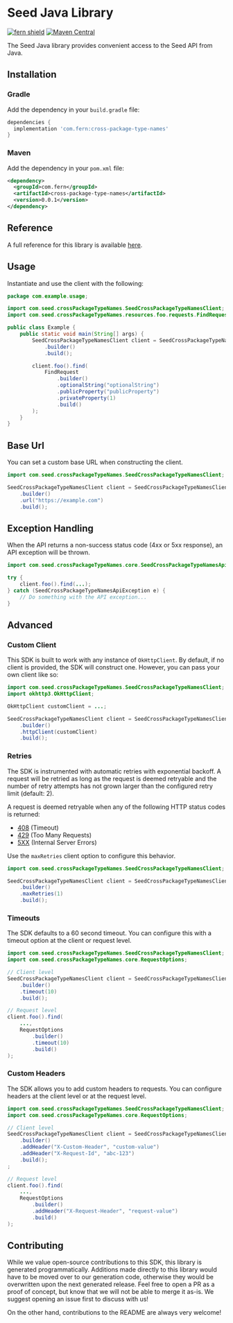 # Seed Java Library

[![fern shield](https://img.shields.io/badge/%F0%9F%8C%BF-Built%20with%20Fern-brightgreen)](https://buildwithfern.com?utm_source=github&utm_medium=github&utm_campaign=readme&utm_source=Seed%2FJava)
[![Maven Central](https://img.shields.io/maven-central/v/com.fern/cross-package-type-names)](https://central.sonatype.com/artifact/com.fern/cross-package-type-names)

The Seed Java library provides convenient access to the Seed API from Java.

## Installation

### Gradle

Add the dependency in your `build.gradle` file:

```groovy
dependencies {
  implementation 'com.fern:cross-package-type-names'
}
```

### Maven

Add the dependency in your `pom.xml` file:

```xml
<dependency>
  <groupId>com.fern</groupId>
  <artifactId>cross-package-type-names</artifactId>
  <version>0.0.1</version>
</dependency>
```

## Reference

A full reference for this library is available [here](./reference.md).

## Usage

Instantiate and use the client with the following:

```java
package com.example.usage;

import com.seed.crossPackageTypeNames.SeedCrossPackageTypeNamesClient;
import com.seed.crossPackageTypeNames.resources.foo.requests.FindRequest;

public class Example {
    public static void main(String[] args) {
        SeedCrossPackageTypeNamesClient client = SeedCrossPackageTypeNamesClient
            .builder()
            .build();

        client.foo().find(
            FindRequest
                .builder()
                .optionalString("optionalString")
                .publicProperty("publicProperty")
                .privateProperty(1)
                .build()
        );
    }
}
```

## Base Url

You can set a custom base URL when constructing the client.

```java
import com.seed.crossPackageTypeNames.SeedCrossPackageTypeNamesClient;

SeedCrossPackageTypeNamesClient client = SeedCrossPackageTypeNamesClient
    .builder()
    .url("https://example.com")
    .build();
```

## Exception Handling

When the API returns a non-success status code (4xx or 5xx response), an API exception will be thrown.

```java
import com.seed.crossPackageTypeNames.core.SeedCrossPackageTypeNamesApiException;

try {
    client.foo().find(...);
} catch (SeedCrossPackageTypeNamesApiException e) {
    // Do something with the API exception...
}
```

## Advanced

### Custom Client

This SDK is built to work with any instance of `OkHttpClient`. By default, if no client is provided, the SDK will construct one. 
However, you can pass your own client like so:

```java
import com.seed.crossPackageTypeNames.SeedCrossPackageTypeNamesClient;
import okhttp3.OkHttpClient;

OkHttpClient customClient = ...;

SeedCrossPackageTypeNamesClient client = SeedCrossPackageTypeNamesClient
    .builder()
    .httpClient(customClient)
    .build();
```

### Retries

The SDK is instrumented with automatic retries with exponential backoff. A request will be retried as long
as the request is deemed retryable and the number of retry attempts has not grown larger than the configured
retry limit (default: 2).

A request is deemed retryable when any of the following HTTP status codes is returned:

- [408](https://developer.mozilla.org/en-US/docs/Web/HTTP/Status/408) (Timeout)
- [429](https://developer.mozilla.org/en-US/docs/Web/HTTP/Status/429) (Too Many Requests)
- [5XX](https://developer.mozilla.org/en-US/docs/Web/HTTP/Status/500) (Internal Server Errors)

Use the `maxRetries` client option to configure this behavior.

```java
import com.seed.crossPackageTypeNames.SeedCrossPackageTypeNamesClient;

SeedCrossPackageTypeNamesClient client = SeedCrossPackageTypeNamesClient
    .builder()
    .maxRetries(1)
    .build();
```

### Timeouts

The SDK defaults to a 60 second timeout. You can configure this with a timeout option at the client or request level.

```java
import com.seed.crossPackageTypeNames.SeedCrossPackageTypeNamesClient;
import com.seed.crossPackageTypeNames.core.RequestOptions;

// Client level
SeedCrossPackageTypeNamesClient client = SeedCrossPackageTypeNamesClient
    .builder()
    .timeout(10)
    .build();

// Request level
client.foo().find(
    ...,
    RequestOptions
        .builder()
        .timeout(10)
        .build()
);
```

### Custom Headers

The SDK allows you to add custom headers to requests. You can configure headers at the client level or at the request level.

```java
import com.seed.crossPackageTypeNames.SeedCrossPackageTypeNamesClient;
import com.seed.crossPackageTypeNames.core.RequestOptions;

// Client level
SeedCrossPackageTypeNamesClient client = SeedCrossPackageTypeNamesClient
    .builder()
    .addHeader("X-Custom-Header", "custom-value")
    .addHeader("X-Request-Id", "abc-123")
    .build();
;

// Request level
client.foo().find(
    ...,
    RequestOptions
        .builder()
        .addHeader("X-Request-Header", "request-value")
        .build()
);
```

## Contributing

While we value open-source contributions to this SDK, this library is generated programmatically.
Additions made directly to this library would have to be moved over to our generation code,
otherwise they would be overwritten upon the next generated release. Feel free to open a PR as
a proof of concept, but know that we will not be able to merge it as-is. We suggest opening
an issue first to discuss with us!

On the other hand, contributions to the README are always very welcome!